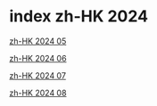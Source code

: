 # index zh-HK 2024

<a href="./05">zh-HK 2024 05</a>

<a href="./06">zh-HK 2024 06</a>

<a href="./07">zh-HK 2024 07</a>

<a href="./08">zh-HK 2024 08</a>
